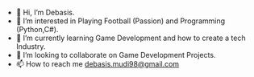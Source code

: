 - 👋 Hi, I’m Debasis.
- 👀 I’m interested in Playing Football (Passion) and Programming (Python,C#).
- 🌱 I’m currently learning Game Development and how to create a tech Industry.
- 💞️ I’m looking to collaborate on Game Development Projects.
- 📫 How to reach me debasis.mudi98@gmail.com

<!---
rexsa1412/rexsa1412 is a ✨ special ✨ repository because its `README.md` (this file) appears on your GitHub profile.
You can click the Preview link to take a look at your changes.
--->

